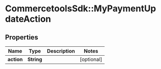 # CommercetoolsSdk::MyPaymentUpdateAction

## Properties
Name | Type | Description | Notes
------------ | ------------- | ------------- | -------------
**action** | **String** |  | [optional] 

